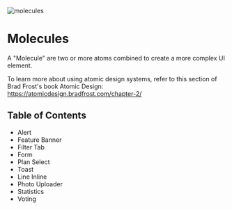 ![molecules](https://user-images.githubusercontent.com/57226633/196543784-ffa4e996-984c-4b64-9c38-95c652a6f2be.png)

# Molecules

A "Molecule" are two or more atoms combined to create a more complex UI element.

To learn more about using atomic design systems, refer to this section of Brad Frost's book Atomic Design: https://atomicdesign.bradfrost.com/chapter-2/

## Table of Contents
  * Alert
  * Feature Banner
  * Filter Tab
  * Form
  * Plan Select
  * Toast
  * Line Inline
  * Photo Uploader
  * Statistics
  * Voting
